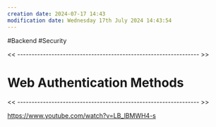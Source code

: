 ```yaml
---
creation date: 2024-07-17 14:43
modification date: Wednesday 17th July 2024 14:43:54
---
```

#Backend #Security

<< ---------------------------------------------------------------- >>

# Web Authentication Methods

<< ---------------------------------------------------------------- >>

https://www.youtube.com/watch?v=LB_lBMWH4-s

